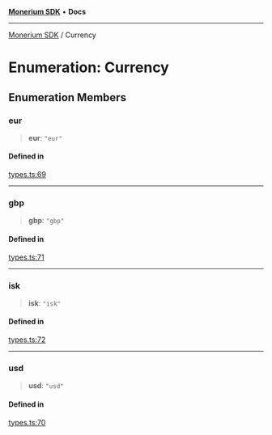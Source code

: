 [**Monerium SDK**](../README.md) • **Docs**

***

[Monerium SDK](../README.md) / Currency

# Enumeration: Currency

## Enumeration Members

### eur

> **eur**: `"eur"`

#### Defined in

[types.ts:69](https://github.com/monerium/js-monorepo/blob/8ffdbde7b0c2c3e7515c531fdf342b90982e6cc9/packages/sdk/src/types.ts#L69)

***

### gbp

> **gbp**: `"gbp"`

#### Defined in

[types.ts:71](https://github.com/monerium/js-monorepo/blob/8ffdbde7b0c2c3e7515c531fdf342b90982e6cc9/packages/sdk/src/types.ts#L71)

***

### isk

> **isk**: `"isk"`

#### Defined in

[types.ts:72](https://github.com/monerium/js-monorepo/blob/8ffdbde7b0c2c3e7515c531fdf342b90982e6cc9/packages/sdk/src/types.ts#L72)

***

### usd

> **usd**: `"usd"`

#### Defined in

[types.ts:70](https://github.com/monerium/js-monorepo/blob/8ffdbde7b0c2c3e7515c531fdf342b90982e6cc9/packages/sdk/src/types.ts#L70)
